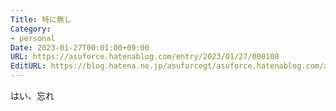 ```yaml
---
Title: 特に無し
Category:
- personal
Date: 2023-01-27T00:01:00+09:00
URL: https://asuforce.hatenablog.com/entry/2023/01/27/000100
EditURL: https://blog.hatena.ne.jp/asuforcegt/asuforce.hatenablog.com/atom/entry/4207112889958841158
---
```


はい、忘れ
